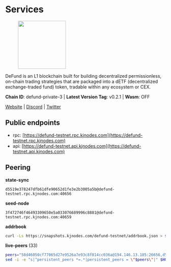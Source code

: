 # Services

<figure><img src="https://raw.githubusercontent.com/kj89/testnet_manuals/main/pingpub/logos/defund.png" width="150" alt=""><figcaption></figcaption></figure>

DeFund is an L1 blockchain built for building decentralized permissionless,  on-chain trading strategies that are packaged into a dETF (decentralized  exchange-traded fund) token, tradable within any ecosystem or CEX.

**Chain ID**: defund-private-3 | **Latest Version Tag**: v0.2.1 | **Wasm**: OFF

[Website](https://www.defund.app) | [Discord](https://discord.gg/FV26pRPZ3P) | [Twitter](https://twitter.com/defund_finance)


## Public endpoints

* rpc: [https://defund-testnet.rpc.kjnodes.com](https://defund-testnet.rpc.kjnodes.com)
* api: [https://defund-testnet.api.kjnodes.com](https://defund-testnet.api.kjnodes.com)

## Peering

**state-sync**

```text
d5519e378247dfb61dfe90652d1fe3e2b3005a5b@defund-testnet.rpc.kjnodes.com:40656
```

**seed-node**

```text
3f472746f46493309650e5a033076689996c8881@defund-testnet.rpc.kjnodes.com:40659
```

**addrbook**
```bash
curl -Ls https://snapshots.kjnodes.com/defund-testnet/addrbook.json > $HOME/.defund/config/addrbook.json
```

**live-peers** (33)
```bash
peers="58d46050cf77065d27e9526a7e93c8f814cc036a@194.146.13.185:26656,d5519e378247dfb61dfe90652d1fe3e2b3005a5b@65.109.68.190:40656,d8436ce4d85fac4fd245d782966bfcda312b1d54@162.55.1.2:33656,c34b4bc09946950d3fb8059d4954f45ed24e25bc@89.163.255.100:26656,d1d19e569b5dce459279e12d332bcd928abdf48b@65.109.37.58:14656,f5c51a2c40257da4524776717f91590ccad593ec@176.124.221.134:26656,34caa18dc803a7c1c5da380f85f18bbf6e2e6126@162.55.33.123:26656,4c291b33574d679e43f7cec340ba4befecec0724@161.97.152.115:26656,4eb0bef7997b87086c40766193d812479238187c@217.76.55.66:26656,58437bc62307a512f391db5c1e24e3cff8b9f8d3@136.243.88.91:2070,72ab81b6ba22876fc7f868b58efecb05ffac9753@65.109.86.236:28656,9dd945f369a7aa1946e007d9547b364e69da7db8@185.192.96.140:26656,00ddc480c7373130e1086c54173ce2bc5e0e2d45@185.190.140.81:40656,ad35b87df11c37b5f66931cd86c5dc2853aabae2@95.216.69.88:36656,d1976601f04df2a2c7e35c0e8212464acfb7512e@75.119.147.235:26656,f4869f02f970f222d81718a7a2fcf9b3c7b1b10c@109.123.249.189:26656,a28ed6c0af36097350181d5fa2d116f6e93585fe@38.242.139.91:26656,f6a16b8fd8e43442d9cbe852fa6104dc743c3383@38.242.139.242:26656,0e5c41bec481ae4da0577377bc1952eb29b1e4c1@65.21.78.86:26656,3c838e2b140d36e08c406884ab75119c016c7938@159.69.217.0:18656,a3cac2328bb41f44c17c437ff8ee29d46b91ae0c@38.242.139.95:26656,f329bee02e530e05a8937887c8ea4e75851281f1@194.180.176.126:26656,d04084623a4ec44fd91d46f07ba2e2d1d0638dd4@141.95.23.183:26656,0a1fcc2907e50b46f021389049c79f7d124f9946@77.51.200.79:36656,c734239cb2a4a59e69de4fc52a9c4aca57285391@199.175.98.107:26656,09ce2d3fc0fdc9d1e879888e7d72ae0fefef6e3d@65.108.105.48:11256,c3643415250344482ed22520e06770cdddccf5f1@185.202.223.158:26656,b5f48558fd70799ae123bd879ce12205478be379@135.125.180.36:20756,aee64a0d9b4f06f9f0949650fa22494b1cee1d58@84.46.244.228:26656,9f4ea4b9da9801ba5e97924d13c7c793d94bfec9@45.147.199.176:26656,edabbcbfb21c488be785f0925b0060c717440bad@92.119.112.229:26656,254da4ac248771ded96df539f7f70abbae5c3d93@161.97.77.186:26656,5ac71c9178d2f28b67c6c54e1b7871065aefe8da@161.97.81.155:26656"
sed -i -e "s|^persistent_peers *=.*|persistent_peers = \"$peers\"|" $HOME/.defund/config/config.toml
```

